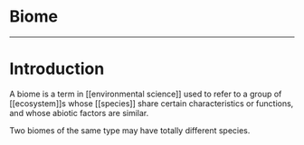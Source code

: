 # Biome


---
# Introduction
A biome is a term in [[environmental science]] used to refer to a group of [[ecosystem]]s whose [[species]] share certain characteristics or functions, and whose abiotic factors are similar.

Two biomes of the same type may have totally different species. 